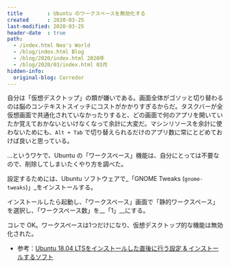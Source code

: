 ```yaml
---
title        : Ubuntu のワークスペースを無効化する
created      : 2020-03-25
last-modified: 2020-03-25
header-date  : true
path:
  - /index.html Neo's World
  - /blog/index.html Blog
  - /blog/2020/index.html 2020年
  - /blog/2020/03/index.html 03月
hidden-info:
  original-blog: Corredor
---
```


自分は「仮想デスクトップ」の類が嫌いである。画面全体がゴソッと切り替わるのは脳のコンテキストスイッチにコストがかかりすぎるからだ。タスクバーが全仮想画面で共通化されていなかったりすると、どの画面で何のアプリを開いていたか覚えておかないといけなくなって余計に大変だ。マシンリソースを余計に使わないためにも、`Alt + Tab` で切り替えられるだけのアプリ数に常にとどめておけば良いと思っている。

…というワケで、Ubuntu の「ワークスペース」機能は、自分にとっては不要なので、削除してしまいたくやり方を調べた。

設定するためには、Ubuntu ソフトウェアで_「GNOME Tweaks (`gnome-tweaks`)」_をインストールする。

インストールしたら起動し、「ワークスペース」画面で「静的ワークスペース」を選択し、「ワークスペース数」を__「1」__にする。

コレで OK。ワークスペースは1つだけになり、仮想デスクトップ的な機能は無効化された。

- 参考：[Ubuntu 18.04 LTSをインストールした直後に行う設定 & インストールするソフト](https://sicklylife.jp/ubuntu/1804/settings.html)
